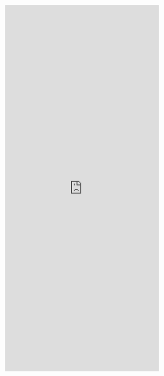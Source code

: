 <iframe src="https://insights.arcgis.com/#/embed/da8a957b628f46c0a9706aed7e663078" width="100%" height="1200" frameborder="0"></iframe>
